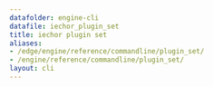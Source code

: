 ```yaml
---
datafolder: engine-cli
datafile: iechor_plugin_set
title: iechor plugin set
aliases:
- /edge/engine/reference/commandline/plugin_set/
- /engine/reference/commandline/plugin_set/
layout: cli
---
```


<!--
This page is automatically generated from iEchor's source code. If you want to
suggest a change to the text that appears here, open a ticket or pull request
in the source repository on GitHub:

https://github.com/iechor/cli
-->
